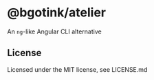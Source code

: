 # @bgotink/atelier

An `ng`-like Angular CLI alternative

## License

Licensed under the MIT license, see LICENSE.md

